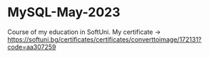 # MySQL-May-2023
Course of my education in SoftUni.
My certificate -> https://softuni.bg/certificates/certificates/converttoimage/172131?code=aa307259
